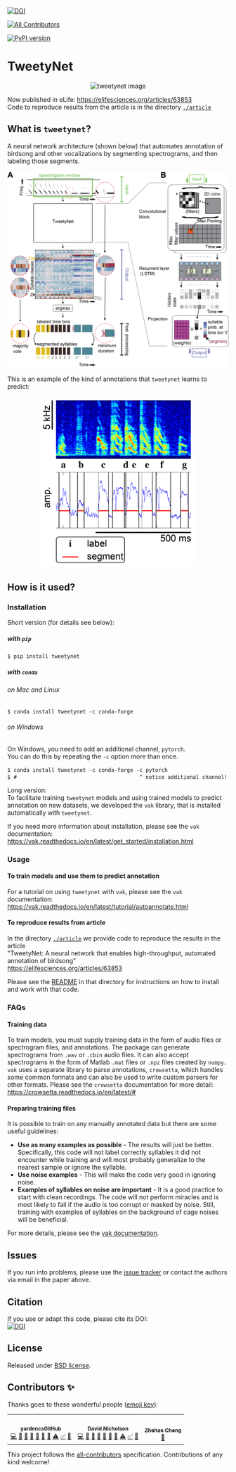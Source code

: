 [![DOI](https://zenodo.org/badge/DOI/10.5281/zenodo.2667812.svg)](https://doi.org/10.5281/zenodo.2667812)
<!-- ALL-CONTRIBUTORS-BADGE:START - Do not remove or modify this section -->
[![All Contributors](https://img.shields.io/badge/all_contributors-3-orange.svg?style=flat-square)](#contributors-)
<!-- ALL-CONTRIBUTORS-BADGE:END -->
[![PyPI version](https://badge.fury.io/py/tweetynet.svg)](https://badge.fury.io/py/tweetynet)

# TweetyNet
<p align="center"><img src="./doc/tweetynet.gif" alt="tweetynet image" width=100></p>

Now published in eLife: https://elifesciences.org/articles/63853  
Code to reproduce results from the article is in the directory [`./article`](./article)

## What is `tweetynet`?
A neural network architecture (shown below) 
that automates annotation of birdsong and other vocalizations by segmenting spectrograms, 
and then labeling those segments.  
<p align="center">
<img src="article/doc/figures/mainfig_tweetynet_architecture_and_basic_operation/mainfig_tweetynet_architecture_operations_and_post_processing.png" alt="neural network architecture" width=600>
</p>

This is an example of the kind of annotations that `tweetynet` learns to predict:  
<p align="center">
<img src="doc/annotation-example.png" width=350>
</p>

## How is it used?
### Installation

Short version (for details see below):

##### with `pip`

```console
$ pip install tweetynet
```

##### with `conda`
###### on Mac and Linux

```console
$ conda install tweetynet -c conda-forge
```

###### on Windows
On Windows, you need to add an additional channel, `pytorch`.  
You can do this by repeating the `-c` option more than once.
```console
$ conda install tweetynet -c conda-forge -c pytorch
$ #                                       ^ notice additional channel!
```

Long version:  
To facilitate training `tweetynet` models and using trained models 
to predict annotation on new datasets, 
we developed the `vak` library, 
that is installed automatically with `tweetynet`.

If you need more information about installation, please see the `vak` documentation:  
https://vak.readthedocs.io/en/latest/get_started/installation.html

### Usage
#### To train models and use them to predict annotation
For a tutorial on using `tweetynet` with `vak`, please see the `vak` documentation:  
https://vak.readthedocs.io/en/latest/tutorial/autoannotate.html

#### To reproduce results from article
In the directory [`./article`](./article)
we provide code to reproduce the results in the article   
"TweetyNet: A neural network that enables high-throughput, automated annotation of birdsong"  
https://elifesciences.org/articles/63853

Please see the [README](./article/README.md) in that directory
for instructions on how to install and work with that code.

### FAQs
#### Training data
To train models, you must supply training data in the form of audio files or 
spectrogram files, and annotations.
The package can generate spectrograms from `.wav` or `.cbin` audio files.
It can also accept spectrograms in the form of Matlab `.mat` files or `.npz` files created by `numpy`.
`vak` uses a separate library to parse annotations, `crowsetta`, 
which handles some common formats and can also be used to write custom parsers for other formats.
Please see the `crowsetta` documentation for more detail:  
https://crowsetta.readthedocs.io/en/latest/#

#### Preparing training files
It is possible to train on any manually annotated data but there are some useful guidelines:
* __Use as many examples as possible__ - The results will just be better. Specifically, this code will not label correctly syllables it did not encounter while training and will most probably generalize to the nearest sample or ignore the syllable.
* __Use noise examples__ - This will make the code very good in ignoring noise.
* __Examples of syllables on noise are important__ - It is a good practice to start with clean recordings. The code will not perform miracles and is most likely to fail if the audio is too corrupt or masked by noise. Still, training with examples of syllables on the background of cage noises will be beneficial.

For more details, please see the [vak documentation](https://github.com/NickleDave/vak).

## Issues
If you run into problems, please use the [issue tracker](https://github.com/yardencsGitHub/tweetynet/issues) 
or contact the authors via email in the paper above.

## Citation
If you use or adapt this code, please cite its DOI:  
[![DOI](https://zenodo.org/badge/DOI/10.5281/zenodo.2667812.svg)](https://doi.org/10.5281/zenodo.2667812)

## License
Released under [BSD license](./LICENSE).

## Contributors ✨

Thanks goes to these wonderful people ([emoji key](https://allcontributors.org/docs/en/emoji-key)):

<!-- ALL-CONTRIBUTORS-LIST:START - Do not remove or modify this section -->
<!-- prettier-ignore-start -->
<!-- markdownlint-disable -->
<table>
  <tr>
    <td align="center"><a href="https://yardencsgithub.github.io/"><img src="https://avatars.githubusercontent.com/u/17324841?v=4?s=100" width="100px;" alt=""/><br /><sub><b>yardencsGitHub</b></sub></a><br /><a href="https://github.com/yardencsGitHub/tweetynet/commits?author=yardencsGitHub" title="Code">💻</a> <a href="https://github.com/yardencsGitHub/tweetynet/issues?q=author%3AyardencsGitHub" title="Bug reports">🐛</a> <a href="#data-yardencsGitHub" title="Data">🔣</a> <a href="https://github.com/yardencsGitHub/tweetynet/commits?author=yardencsGitHub" title="Documentation">📖</a> <a href="#ideas-yardencsGitHub" title="Ideas, Planning, & Feedback">🤔</a> <a href="#question-yardencsGitHub" title="Answering Questions">💬</a> <a href="#tool-yardencsGitHub" title="Tools">🔧</a> <a href="https://github.com/yardencsGitHub/tweetynet/commits?author=yardencsGitHub" title="Tests">⚠️</a> <a href="#tutorial-yardencsGitHub" title="Tutorials">✅</a> <a href="#talk-yardencsGitHub" title="Talks">📢</a></td>
    <td align="center"><a href="https://nicholdav.info/"><img src="https://avatars.githubusercontent.com/u/11934090?v=4?s=100" width="100px;" alt=""/><br /><sub><b>David Nicholson</b></sub></a><br /><a href="https://github.com/yardencsGitHub/tweetynet/commits?author=NickleDave" title="Code">💻</a> <a href="https://github.com/yardencsGitHub/tweetynet/issues?q=author%3ANickleDave" title="Bug reports">🐛</a> <a href="#data-NickleDave" title="Data">🔣</a> <a href="https://github.com/yardencsGitHub/tweetynet/commits?author=NickleDave" title="Documentation">📖</a> <a href="#ideas-NickleDave" title="Ideas, Planning, & Feedback">🤔</a> <a href="#question-NickleDave" title="Answering Questions">💬</a> <a href="#tool-NickleDave" title="Tools">🔧</a> <a href="https://github.com/yardencsGitHub/tweetynet/commits?author=NickleDave" title="Tests">⚠️</a> <a href="#tutorial-NickleDave" title="Tutorials">✅</a> <a href="#talk-NickleDave" title="Talks">📢</a></td>
    <td align="center"><a href="https://github.com/zhehao-nkd"><img src="https://avatars.githubusercontent.com/u/45915756?v=4?s=100" width="100px;" alt=""/><br /><sub><b>Zhehao Cheng</b></sub></a><br /><a href="https://github.com/yardencsGitHub/tweetynet/issues?q=author%3Azhehao-nkd" title="Bug reports">🐛</a></td>
  </tr>
</table>

<!-- markdownlint-restore -->
<!-- prettier-ignore-end -->

<!-- ALL-CONTRIBUTORS-LIST:END -->

This project follows the [all-contributors](https://github.com/all-contributors/all-contributors) specification. Contributions of any kind welcome!